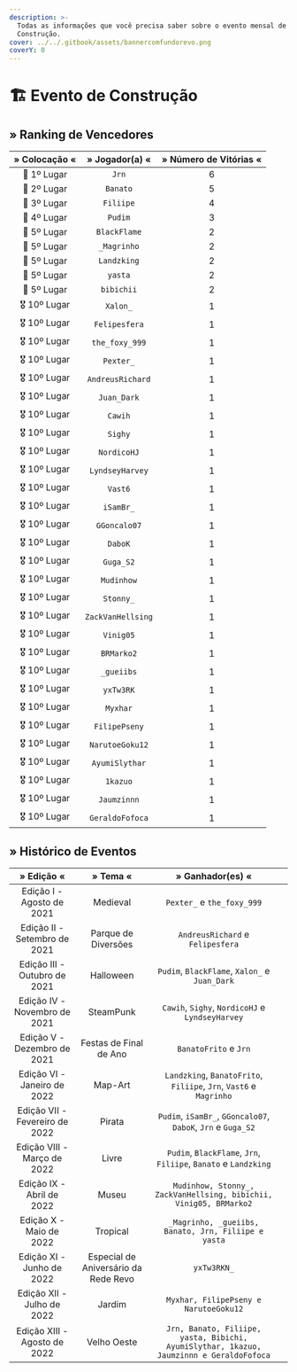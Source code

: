 ```yaml
---
description: >-
  Todas as informações que você precisa saber sobre o evento mensal de
  Construção.
cover: ../../.gitbook/assets/bannercomfundorevo.png
coverY: 0
---
```


# 🏗 Evento de Construção

## » Ranking de Vencedores

| » Colocação « |   » Jogador(a) «  | » Número de Vitórias « |
| :-----------: | :---------------: | :--------------------: |
|  🥇 1º Lugar  |       `Jrn`       |            6           |
|  🥈 2º Lugar  |      `Banato`     |            5           |
|  🥉 3º Lugar  |     `Filiipe`     |            4           |
|  🏅 4º Lugar  |      `Pudim`      |            3           |
|  🏅 5º Lugar  |    `BlackFlame`   |            2           |
|  🏅 5º Lugar  |    `_Magrinho`    |            2           |
|  🏅 5º Lugar  |    `Landzking`    |            2           |
|  🏅 5º Lugar  |      `yasta`      |            2           |
|  🏅 5º Lugar  |     `bibichii`    |            2           |
| 🎖️ 10º Lugar |      `Xalon_`     |            1           |
| 🎖️ 10º Lugar |   `Felipesfera`   |            1           |
| 🎖️ 10º Lugar |   `the_foxy_999`  |            1           |
| 🎖️ 10º Lugar |     `Pexter_`     |            1           |
| 🎖️ 10º Lugar |  `AndreusRichard` |            1           |
| 🎖️ 10º Lugar |    `Juan_Dark`    |            1           |
| 🎖️ 10º Lugar |      `Cawih`      |            1           |
| 🎖️ 10º Lugar |      `Sighy`      |            1           |
| 🎖️ 10º Lugar |    `NordicoHJ`    |            1           |
| 🎖️ 10º Lugar |  `LyndseyHarvey`  |            1           |
| 🎖️ 10º Lugar |      `Vast6`      |            1           |
| 🎖️ 10º Lugar |     `iSamBr_`     |            1           |
| 🎖️ 10º Lugar |    `GGoncalo07`   |            1           |
| 🎖️ 10º Lugar |      `DaboK`      |            1           |
| 🎖️ 10º Lugar |     `Guga_S2`     |            1           |
| 🎖️ 10º Lugar |     `Mudinhow`    |            1           |
| 🎖️ 10º Lugar |     `Stonny_`     |            1           |
| 🎖️ 10º Lugar | `ZackVanHellsing` |            1           |
| 🎖️ 10º Lugar |     `Vinig05`     |            1           |
| 🎖️ 10º Lugar |     `BRMarko2`    |            1           |
| 🎖️ 10º Lugar |     `_gueiibs`    |            1           |
| 🎖️ 10º Lugar |     `yxTw3RK`     |            1           |
| 🎖️ 10º Lugar |      `Myxhar`     |            1           |
| 🎖️ 10º Lugar |   `FilipePseny`   |            1           |
| 🎖️ 10º Lugar |  `NarutoeGoku12`  |            1           |
| 🎖️ 10º Lugar |   `AyumiSlythar`  |            1           |
| 🎖️ 10º Lugar |      `1kazuo`     |            1           |
| 🎖️ 10º Lugar |    `Jaumzinnn`    |            1           |
| 🎖️ 10º Lugar |  `GeraldoFofoca`  |            1           |

## » Histórico de Eventos

<table><thead><tr><th align="center">» Edição «</th><th align="center">» Tema «</th><th align="center">» Ganhador(es) «</th><th data-hidden></th></tr></thead><tbody><tr><td align="center">Edição I - Agosto de 2021</td><td align="center">Medieval</td><td align="center"><code>Pexter_</code> e <code>the_foxy_999</code></td><td></td></tr><tr><td align="center">Edição II - Setembro de 2021</td><td align="center">Parque de Diversões</td><td align="center"><code>AndreusRichard</code> e <code>Felipesfera</code></td><td></td></tr><tr><td align="center">Edição III - Outubro de 2021</td><td align="center">Halloween</td><td align="center"><code>Pudim</code>, <code>BlackFlame</code>, <code>Xalon_</code> e <code>Juan_Dark</code></td><td></td></tr><tr><td align="center">Edição IV - Novembro de 2021</td><td align="center">SteamPunk</td><td align="center"><code>Cawih</code>, <code>Sighy</code>, <code>NordicoHJ</code> e <code>LyndseyHarvey</code></td><td></td></tr><tr><td align="center">Edição V - Dezembro de 2021</td><td align="center">Festas de Final de Ano</td><td align="center"><code>BanatoFrito</code> e <code>Jrn</code></td><td></td></tr><tr><td align="center">Edição VI - Janeiro de 2022</td><td align="center">Map-Art</td><td align="center"><code>Landzking</code>, <code>BanatoFrito</code>, <code>Filiipe</code>, <code>Jrn</code>, <code>Vast6</code> e <code>Magrinho</code></td><td></td></tr><tr><td align="center">Edição VII - Fevereiro de 2022</td><td align="center">Pirata</td><td align="center"><code>Pudim</code>, <code>iSamBr_</code>, <code>GGoncalo07</code>, <code>DaboK</code>, <code>Jrn</code> e <code>Guga_S2</code></td><td></td></tr><tr><td align="center">Edição VIII - Março de 2022</td><td align="center">Livre</td><td align="center"><code>Pudim</code>, <code>BlackFlame</code>, <code>Jrn</code>, <code>Filiipe</code>, <code>Banato</code> e <code>Landzking</code></td><td></td></tr><tr><td align="center">Edição IX - Abril de 2022</td><td align="center">Museu</td><td align="center"><code>Mudinhow, Stonny_, ZackVanHellsing, bibichii, Vinig05, BRMarko2</code></td><td></td></tr><tr><td align="center">Edição X - Maio de 2022</td><td align="center">Tropical</td><td align="center"><code>_Magrinho, _gueiibs, Banato, Jrn, Filiipe e yasta</code></td><td></td></tr><tr><td align="center">Edição XI - Junho de 2022</td><td align="center">Especial de Aniversário da Rede Revo</td><td align="center"><code>yxTw3RKN_</code></td><td></td></tr><tr><td align="center">Edição XII - Julho de 2022</td><td align="center">Jardim</td><td align="center"><code>Myxhar, FilipePseny e NarutoeGoku12</code></td><td></td></tr><tr><td align="center">Edição XIII - Agosto de 2022</td><td align="center">Velho Oeste</td><td align="center"><code>Jrn, Banato, Filiipe, yasta, Bibichi, AyumiSlythar, 1kazuo, Jaumzinnn e GeraldoFofoca</code></td><td></td></tr></tbody></table>

